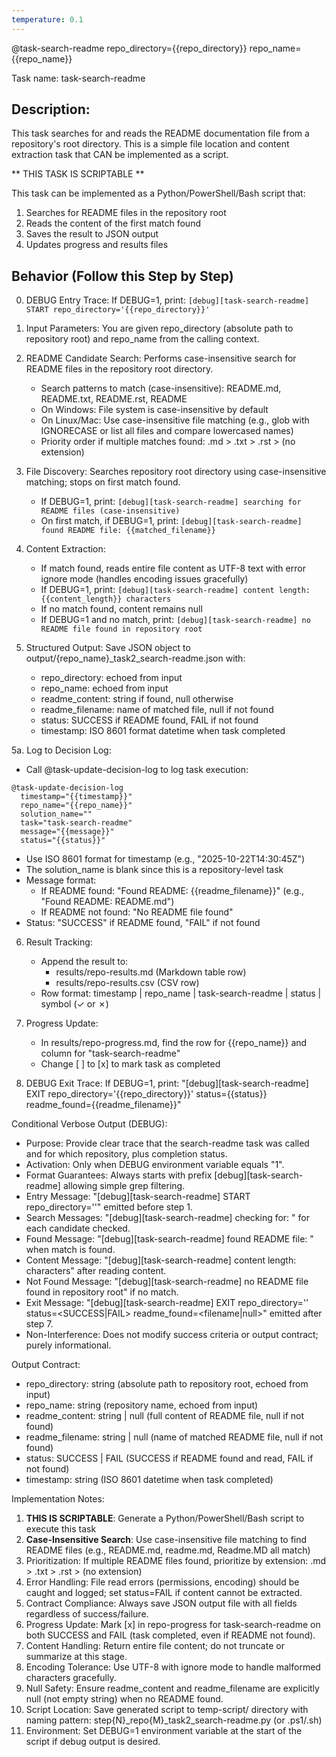 ```yaml
---
temperature: 0.1
---
```


@task-search-readme repo_directory={{repo_directory}} repo_name={{repo_name}}

Task name: task-search-readme

## Description:
This task searches for and reads the README documentation file from a repository's root directory. This is a simple file location and content extraction task that CAN be implemented as a script.

** THIS TASK IS SCRIPTABLE **

This task can be implemented as a Python/PowerShell/Bash script that:
1. Searches for README files in the repository root
2. Reads the content of the first match found
3. Saves the result to JSON output
4. Updates progress and results files

## Behavior (Follow this Step by Step)
0. DEBUG Entry Trace: If DEBUG=1, print: `[debug][task-search-readme] START repo_directory='{{repo_directory}}'`

1. Input Parameters: You are given repo_directory (absolute path to repository root) and repo_name from the calling context.

2. README Candidate Search: Performs case-insensitive search for README files in the repository root directory.
   - Search patterns to match (case-insensitive): README.md, README.txt, README.rst, README
   - On Windows: File system is case-insensitive by default
   - On Linux/Mac: Use case-insensitive file matching (e.g., glob with IGNORECASE or list all files and compare lowercased names)
   - Priority order if multiple matches found: .md > .txt > .rst > (no extension)

3. File Discovery: Searches repository root directory using case-insensitive matching; stops on first match found.
   - If DEBUG=1, print: `[debug][task-search-readme] searching for README files (case-insensitive)`
   - On first match, if DEBUG=1, print: `[debug][task-search-readme] found README file: {{matched_filename}}`

4. Content Extraction: 
   - If match found, reads entire file content as UTF-8 text with error ignore mode (handles encoding issues gracefully)
   - If DEBUG=1, print: `[debug][task-search-readme] content length: {{content_length}} characters`
   - If no match found, content remains null
   - If DEBUG=1 and no match, print: `[debug][task-search-readme] no README file found in repository root`

5. Structured Output: Save JSON object to output/{repo_name}_task2_search-readme.json with:
   - repo_directory: echoed from input
   - repo_name: echoed from input
   - readme_content: string if found, null otherwise
   - readme_filename: name of matched file, null if not found
   - status: SUCCESS if README found, FAIL if not found
   - timestamp: ISO 8601 format datetime when task completed

5a. Log to Decision Log:
   - Call @task-update-decision-log to log task execution:
   ```
   @task-update-decision-log 
     timestamp="{{timestamp}}" 
     repo_name="{{repo_name}}" 
     solution_name="" 
     task="task-search-readme" 
     message="{{message}}" 
     status="{{status}}"
   ```
   - Use ISO 8601 format for timestamp (e.g., "2025-10-22T14:30:45Z")
   - The solution_name is blank since this is a repository-level task
   - Message format:
     * If README found: "Found README: {{readme_filename}}" (e.g., "Found README: README.md")
     * If README not found: "No README file found"
   - Status: "SUCCESS" if README found, "FAIL" if not found

6. Result Tracking:
   - Append the result to:
     - results/repo-results.md (Markdown table row)
     - results/repo-results.csv (CSV row)
   - Row format: timestamp | repo_name | task-search-readme | status | symbol (✓ or ✗)

7. Progress Update:
   - In results/repo-progress.md, find the row for {{repo_name}} and column for "task-search-readme"
   - Change [ ] to [x] to mark task as completed

8. DEBUG Exit Trace: If DEBUG=1, print:
   "[debug][task-search-readme] EXIT repo_directory='{{repo_directory}}' status={{status}} readme_found={{readme_filename}}"

Conditional Verbose Output (DEBUG):
- Purpose: Provide clear trace that the search-readme task was called and for which repository, plus completion status.
- Activation: Only when DEBUG environment variable equals "1".
- Format Guarantees: Always starts with prefix [debug][task-search-readme] allowing simple grep filtering.
- Entry Message: "[debug][task-search-readme] START repo_directory='<path>'" emitted before step 1.
- Search Messages: "[debug][task-search-readme] checking for: <filename>" for each candidate checked.
- Found Message: "[debug][task-search-readme] found README file: <filename>" when match is found.
- Content Message: "[debug][task-search-readme] content length: <N> characters" after reading content.
- Not Found Message: "[debug][task-search-readme] no README file found in repository root" if no match.
- Exit Message: "[debug][task-search-readme] EXIT repo_directory='<path>' status=<SUCCESS|FAIL> readme_found=<filename|null>" emitted after step 7.
- Non-Interference: Does not modify success criteria or output contract; purely informational.

Output Contract:
- repo_directory: string (absolute path to repository root, echoed from input)
- repo_name: string (repository name, echoed from input)
- readme_content: string | null (full content of README file, null if not found)
- readme_filename: string | null (name of matched README file, null if not found)
- status: SUCCESS | FAIL (SUCCESS if README found and read, FAIL if not found)
- timestamp: string (ISO 8601 datetime when task completed)

Implementation Notes:
1. **THIS IS SCRIPTABLE**: Generate a Python/PowerShell/Bash script to execute this task
2. **Case-Insensitive Search**: Use case-insensitive file matching to find README files (e.g., README.md, readme.md, Readme.MD all match)
3. Prioritization: If multiple README files found, prioritize by extension: .md > .txt > .rst > (no extension)
4. Error Handling: File read errors (permissions, encoding) should be caught and logged; set status=FAIL if content cannot be extracted.
5. Contract Compliance: Always save JSON output file with all fields regardless of success/failure.
6. Progress Update: Mark [x] in repo-progress for task-search-readme on both SUCCESS and FAIL (task completed, even if README not found).
7. Content Handling: Return entire file content; do not truncate or summarize at this stage.
8. Encoding Tolerance: Use UTF-8 with ignore mode to handle malformed characters gracefully.
9. Null Safety: Ensure readme_content and readme_filename are explicitly null (not empty string) when no README found.
10. Script Location: Save generated script to temp-script/ directory with naming pattern: step{N}_repo{M}_task2_search-readme.py (or .ps1/.sh)
11. Environment: Set DEBUG=1 environment variable at the start of the script if debug output is desired.